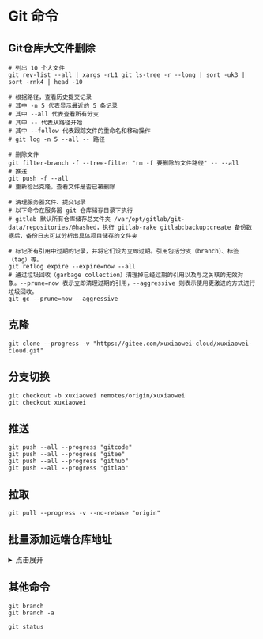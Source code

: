 # Git 命令

## Git仓库大文件删除

```shell
# 列出 10 个大文件
git rev-list --all | xargs -rL1 git ls-tree -r --long | sort -uk3 | sort -rnk4 | head -10

# 根据路径，查看历史提交记录
# 其中 -n 5 代表显示最近的 5 条记录
# 其中 --all 代表查看所有分支
# 其中 -- 代表从路径开始
# 其中 --follow 代表跟踪文件的重命名和移动操作
# git log -n 5 --all -- 路径

# 删除文件
git filter-branch -f --tree-filter "rm -f 要删除的文件路径" -- --all
# 推送
git push -f --all
# 重新检出克隆，查看文件是否已被删除

# 清理服务器文件、提交记录
# 以下命令在服务器 git 仓库储存目录下执行
# gitlab 默认所有仓库储存总文件夹 /var/opt/gitlab/git-data/repositories/@hashed，执行 gitlab-rake gitlab:backup:create 备份数据后，备份日志可以分析出具体项目储存的文件夹

# 标记所有引用中过期的记录，并将它们设为立即过期。引用包括分支（branch）、标签（tag）等。
git reflog expire --expire=now --all
# 通过垃圾回收（garbage collection）清理掉已经过期的引用以及与之关联的无效对象。--prune=now 表示立即清理过期的引用，--aggressive 则表示使用更激进的方式进行垃圾回收。
git gc --prune=now --aggressive
```

## 克隆

```shell
git clone --progress -v "https://gitee.com/xuxiaowei-cloud/xuxiaowei-cloud.git"
```

## 分支切换

```shell
git checkout -b xuxiaowei remotes/origin/xuxiaowei
git checkout xuxiaowei
```

## 推送

```shell
git push --all --progress "gitcode"
git push --all --progress "gitee"
git push --all --progress "github"
git push --all --progress "gitlab"
```

## 拉取

```shell
git pull --progress -v --no-rebase "origin"
```

## 批量添加远端仓库地址

<details>
<summary>点击展开</summary>
git remote add gitee https://gitee.com/xuxiaowei-cloud/xuxiaowei-cloud.git

git remote add gitlab https://gitlab.com/xuxiaowei-cloud/xuxiaowei-cloud.git

git remote add jihulab https://jihulab.com/xuxiaowei-cloud/xuxiaowei-cloud.git

git remote add github https://github.com/xuxiaowei-cloud/xuxiaowei-cloud.git

git remote add gitcode https://gitcode.net/xuxiaowei-cloud/xuxiaowei-cloud.git

git remote add gitlink https://gitlink.org.cn/xuxiaowei-cloud/xuxiaowei-cloud.git
</details>

## 其他命令

```shell
git branch
git branch -a

git status
```
